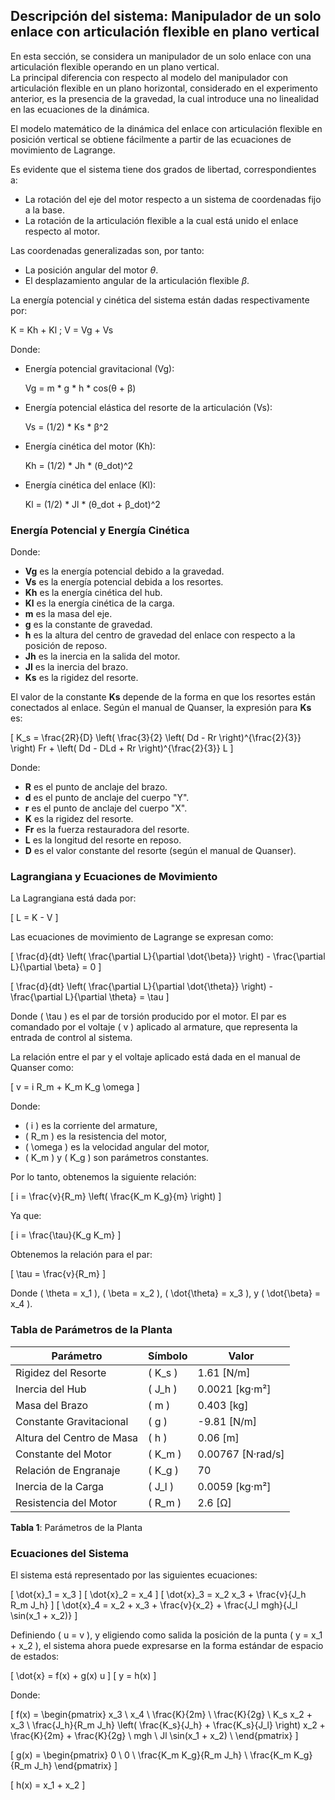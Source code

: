 ## Descripción del sistema: Manipulador de un solo enlace con articulación flexible en plano vertical

En esta sección, se considera un manipulador de un solo enlace con una articulación flexible operando en un plano vertical.  
La principal diferencia con respecto al modelo del manipulador con articulación flexible en un plano horizontal, considerado en el experimento anterior, es la presencia de la gravedad, la cual introduce una no linealidad en las ecuaciones de la dinámica.

El modelo matemático de la dinámica del enlace con articulación flexible en posición vertical se obtiene fácilmente a partir de las ecuaciones de movimiento de Lagrange.

Es evidente que el sistema tiene dos grados de libertad, correspondientes a:

- La rotación del eje del motor respecto a un sistema de coordenadas fijo a la base.
- La rotación de la articulación flexible a la cual está unido el enlace respecto al motor.

Las coordenadas generalizadas son, por tanto:

- La posición angular del motor $\theta$.
- El desplazamiento angular de la articulación flexible $\beta$.

La energía potencial y cinética del sistema están dadas respectivamente por:


K = Kh + Kl ; V = Vg + Vs

Donde:

- Energía potencial gravitacional (Vg):

  Vg = m * g * h * cos(θ + β)

- Energía potencial elástica del resorte de la articulación (Vs):

  Vs = (1/2) * Ks * β^2

- Energía cinética del motor (Kh):

  Kh = (1/2) * Jh * (θ_dot)^2

- Energía cinética del enlace (Kl):

  Kl = (1/2) * Jl * (θ_dot + β_dot)^2

### Energía Potencial y Energía Cinética

Donde:
- **Vg** es la energía potencial debido a la gravedad.
- **Vs** es la energía potencial debida a los resortes.
- **Kh** es la energía cinética del hub.
- **Kl** es la energía cinética de la carga.
- **m** es la masa del eje.
- **g** es la constante de gravedad.
- **h** es la altura del centro de gravedad del enlace con respecto a la posición de reposo.
- **Jh** es la inercia en la salida del motor.
- **Jl** es la inercia del brazo.
- **Ks** es la rigidez del resorte.

El valor de la constante **Ks** depende de la forma en que los resortes están conectados al enlace. Según el manual de Quanser, la expresión para **Ks** es:

\[
K_s = \frac{2R}{D} \left( \frac{3}{2} \left( Dd - Rr \right)^{\frac{2}{3}} \right) Fr + \left( Dd - DLd + Rr \right)^{\frac{2}{3}} L
\]

Donde:
- **R** es el punto de anclaje del brazo.
- **d** es el punto de anclaje del cuerpo "Y".
- **r** es el punto de anclaje del cuerpo "X".
- **K** es la rigidez del resorte.
- **Fr** es la fuerza restauradora del resorte.
- **L** es la longitud del resorte en reposo.
- **D** es el valor constante del resorte (según el manual de Quanser).

### Lagrangiana y Ecuaciones de Movimiento

La Lagrangiana está dada por:

\[
L = K - V
\]

Las ecuaciones de movimiento de Lagrange se expresan como:

\[
\frac{d}{dt} \left( \frac{\partial L}{\partial \dot{\beta}} \right) - \frac{\partial L}{\partial \beta} = 0
\]

\[
\frac{d}{dt} \left( \frac{\partial L}{\partial \dot{\theta}} \right) - \frac{\partial L}{\partial \theta} = \tau
\]

Donde \( \tau \) es el par de torsión producido por el motor. El par es comandado por el voltaje \( v \) aplicado al armature, que representa la entrada de control al sistema.

La relación entre el par y el voltaje aplicado está dada en el manual de Quanser como:

\[
v = i R_m + K_m K_g \omega
\]

Donde:
- \( i \) es la corriente del armature,
- \( R_m \) es la resistencia del motor,
- \( \omega \) es la velocidad angular del motor,
- \( K_m \) y \( K_g \) son parámetros constantes.

Por lo tanto, obtenemos la siguiente relación:

\[
i = \frac{v}{R_m} \left( \frac{K_m K_g}{m} \right)
\]

Ya que:

\[
i = \frac{\tau}{K_g K_m}
\]

Obtenemos la relación para el par:

\[
\tau = \frac{v}{R_m}
\]

Donde \( \theta = x_1 \), \( \beta = x_2 \), \( \dot{\theta} = x_3 \), y \( \dot{\beta} = x_4 \).

### Tabla de Parámetros de la Planta

| Parámetro               | Símbolo   | Valor           |
|-------------------------|-----------|-----------------|
| Rigidez del Resorte      | \( K_s \) | 1.61 [N/m]      |
| Inercia del Hub          | \( J_h \) | 0.0021 [kg·m²]  |
| Masa del Brazo           | \( m \)   | 0.403 [kg]      |
| Constante Gravitacional  | \( g \)   | -9.81 [N/m]     |
| Altura del Centro de Masa| \( h \)   | 0.06 [m]        |
| Constante del Motor      | \( K_m \) | 0.00767 [N·rad/s]|
| Relación de Engranaje    | \( K_g \) | 70              |
| Inercia de la Carga      | \( J_l \) | 0.0059 [kg·m²]  |
| Resistencia del Motor    | \( R_m \) | 2.6 [Ω]         |

**Tabla 1**: Parámetros de la Planta

### Ecuaciones del Sistema

El sistema está representado por las siguientes ecuaciones:

\[
\dot{x}_1 = x_3
\]
\[
\dot{x}_2 = x_4
\]
\[
\dot{x}_3 = x_2 x_3 + \frac{v}{J_h R_m J_h}
\]
\[
\dot{x}_4 = x_2 + x_3 + \frac{v}{x_2} + \frac{J_l mgh}{J_l \sin(x_1 + x_2)}
\]

Definiendo \( u = v \), y eligiendo como salida la posición de la punta \( y = x_1 + x_2 \), el sistema ahora puede expresarse en la forma estándar de espacio de estados:

\[
\dot{x} = f(x) + g(x) u
\]
\[
y = h(x)
\]

Donde:

\[
f(x) =
\begin{pmatrix}
x_3 \\
x_4 \\
\frac{K}{2m} \\
\frac{K}{2g} \\
K_s x_2 + x_3 \\
\frac{J_h}{R_m J_h} \left( \frac{K_s}{J_h} + \frac{K_s}{J_l} \right) x_2 + \frac{K}{2m} + \frac{K}{2g} \\
mgh \\
Jl \sin(x_1 + x_2) \\
\end{pmatrix}
\]

\[
g(x) =
\begin{pmatrix}
0 \\
0 \\
\frac{K_m K_g}{R_m J_h} \\
\frac{K_m K_g}{R_m J_h}
\end{pmatrix}
\]

\[
h(x) = x_1 + x_2
\]

